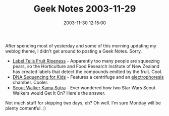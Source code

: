 ﻿---
layout: post
title: "Geek Notes 2003-11-29"
comments: false
date: 2003-11-30 12:15:00
categories:
 - Technology
subtext-id: 9e48e49a-26c1-470f-b1ab-ac7d4410d52d
alias: /blog/Geek-Notes-2003-11-29.aspx
---


After spending most of yesterday and some of this morning updating my weblog theme, I didn't get around to posting a Geek Notes. Sorry. 

  * [Label Tells Fruit Ripeness](http://www.newscientist.com/news/news.jsp?id=ns99994423) - Apparently too many people are squeezing pears, so the Horticulture and Food Research Institute of New Zealand has created labels that detect the compounds emitted by the fruit. Cool. 
  * [DNA Sequencing for Kids](http://www.popsci.com/popsci/bown/2003/article/0,18881,537113,00.html) - Features a centrifuge and an [electrophoresis](http://dictionary.reference.com/search?q=electrophoresis&r=67) chamber. Cooler. 
  * [Scout Walker Kama Sutra](http://www.scoutwalker.com/) - Ever wondered how two Star Wars Scout Walkers would Get It On? Here's the answer. 

Not much stuff for skipping two days, eh? Oh well. I'm sure Monday will be plenty contentful. :) 
